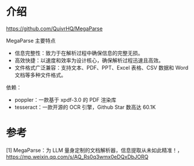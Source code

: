 # 介绍
https://github.com/QuivrHQ/MegaParse

MegaParse 主要特点
- 信息完整性：致力于在解析过程中确保信息的完整无损。
- 高效快捷：以速度和效率为设计核心，确保解析过程迅速且高效。
- 文件格式广泛兼容：支持文本、PDF、PPT、Excel 表格、CSV 数据和 Word 文档等多种文件格式。

依赖：
- poppler：一款基于 xpdf-3.0 的 PDF 渲染库
- tesseract：一款开源的 OCR 引擎，Github Star 数高达 60.1K

# 参考

[1] MegaParse：为 LLM 量身定制的文档解析器，信息提取从未如此精准！，https://mp.weixin.qq.com/s/AQ_Rs0q3wmx0eDQxDbJORQ